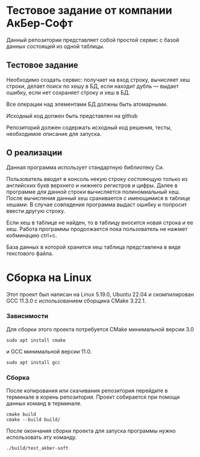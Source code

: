 # Тестовое задание от компании АкБер-Софт
Данный репозитории представляет собой простой сервис с базой данных состоящей из одной таблицы.

## Тестовое задание

Необходимо создать сервис:
получает на вход строку, вычисляет хеш строки, делает поиск по хешу в БД, если находит дубль — выдает ошибку, если нет сохраняет строку и хеш в БД.

Все операции над элементами БД должны быть атомарными.

Исходный код должен быть представлен на github

Репозиторий должен содержать исходный код решения, тесты, необходимое описание для запуска.

## О реализации

Данная программа использует стандартную библиотеку Си. 

Пользователь вводит в консоль некую строку состояющую только из английских букв верхнего и нижнего регистров и цифры. Далее в программе для данной строки вычисляется полиномиальный хеш. После вычисления данный хеш сранивается с имеющимися в таблице хешами. 
В случае совпадения программа выдаст ошибку и попросит ввести другую строку.

Если хеш в таблице не найден, то в таблицу вносится новая строка и ее хеш. Работа программы продолжается пока пользователь не нажмет кобминацию ctrl+c.

База данных в которой хранится хеш таблица представлена в виде текстового файла.
# Сборка на Linux
Этот проект был написан на Linux 5.19.0, Ubuntu 22.04 и скомпилирован GCC 11.3.0 с использованием сборщика CMake 3.22.1.
### Зависимости
Для сборки этого проекта потребуется CMake минимальной версии 3.0 
```
sudo apt install cmake
```
и GCC минимальной версии 11.0.
```
sudo apt install gcc
```
### Сборка
После копирования или скачивания репозитория перейдите в терминале в корень репозитория. Проект собирается при помощи данных команд в терминале.
```
cmake build
cmake --build build/
```
После окончания сборки проекта для запуска программы нужно использовать эту команду.
```
./build/test_akber-soft
```